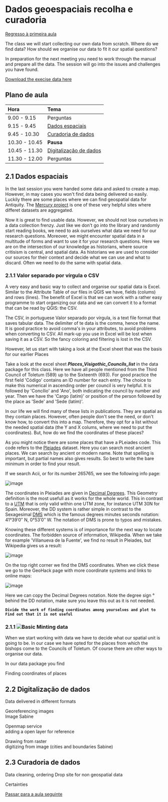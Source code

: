 # Dados geoespaciais recolha e curadoria

[Regresso à primeira aula](https://github.com/Toletum-Network/QGIS_Classical_Studies/blob/master/M%C3%A9todos_espaciais_para_os_visigodos/1.%20Introdu%C3%A7%C3%A3o_EN.md#introdu%C3%A7%C3%A3o-primeiro-mapa)

The class we will start collecting our own data from scratch. Where do we find data? How should we organise our data to fit it our spatial questions?

In preparation for the next meeting you need to work through the manual and prepare all the data. The session will go into the issues and challenges you have found. 

[Download the execise data here](https://github.com/Toletum-Network/QGIS_Classical_Studies/tree/8d907fef09120267eefcf3e094dfca29f43b60d1/M%C3%A9todos_espaciais_para_os_visigodos/Data)

## Plano de aula

| **Hora**         |   **Tema**   |
|:--------------|:-----------|
| 9.00 - 9.15 | Perguntas |
| 9.15 - 9.45 | [Dados espaciais](https://github.com/Toletum-Network/QGIS_Classical_Studies/blob/master/M%C3%A9todos_espaciais_para_os_visigodos/2.%20Dados_geoespaciais_recolha_e_curadoria.md#21-dados-espaciais)  |
| 9.45 - 10.30 | [Curadoria de dados](https://github.com/Toletum-Network/QGIS_Classical_Studies/blob/master/M%C3%A9todos_espaciais_para_os_visigodos/2.%20Dados_geoespaciais_recolha_e_curadoria.md#22-digitaliza%C3%A7%C3%A3o-de-dados)|
| 10.30 - 10.45 | **Pausa** | 
| 10.45 - 11.30 | [Digitalização de dados](https://github.com/Toletum-Network/QGIS_Classical_Studies/blob/master/M%C3%A9todos_espaciais_para_os_visigodos/2.%20Dados_geoespaciais_recolha_e_curadoria.md#23-tratamento-de-dados) |
| 11.30 - 12.00 | Perguntas |

## 2.1 Dados espaciais
In the last session you were handed some data and asked to create a map. However, in may cases you won't find data being delivered so easily.
Luckily there are some places where we can find geospatial data for Antiquity. The [Mercury project](https://projectmercury.eu/datasets/) is one of these very helpful sites where differet datasets are aggregated.

Now it is great to find usable data. However, we should not lose ourselves in a data collection frenzy. Just like we don't go into the library and randomly start reading books, we need to ask ourselves what data we need for our research questions. Moreover, we might encounter spatial data in a multitude of forms and want to use it for your research questions. Here we are on the intersection of our knowledge as historians, where source critisism is central, and spatial data. As historians we are used to consider our sources for their context and decide what we can use and what to discard. Often we need to do the same with spatial data.


### 2.1.1 Valor separado por vírgula o CSV
A very easy and basic way to collect and organise our spatial data is Excel. Similar to the Attribute Table of our files in QGIS we have, fields (colums) and rows (lines). The benefit of Excel is that we can work with a rather easy programme to start organizing our data and we can convert it to a format that can be read by QGIS: the CSV. 

The CSV, in portuguese Valor separado por vírgula, is a text file format that saves tabular data. The delimiter of te data is the comma, hence the name. It is good practice to avoid comma's in your attributes, to avoid problems when converting to CSV. All mark-up you use in Excel will be lost when saving it as a CSV. So the fancy coloring and filtering is lost in the CSV. 

However, let us start with taking a look at the Excel sheet that was the basis for our earlier Places 

Take a look at the excel sheet _**Places_Visigothic_Councils_list**_ in the data package for this class. Here we have all people mentioned from the Third Council of Toletum (589) up to the Sixteenth (693). For good practice the first field 'Código' contains an ID number for each entry. The choice to make this numerical in ascending order per council is very helpful. It is followed by 'Concílio' and 'Ano', both indicating the council by number and year. Then we have the 'Cargo (latím)' or position of the person followed by the place as 'Sede' and 'Sede (latím)'.

In our life we will find many of these lists in publications. They are spatial as they contain places. However, often people don't see the need, or don't know how, to convert this into a map. Therefore, they opt for a list without the needed spatial data (the Y and X colums, where we need to put the coordinates). But, how do we find the coordinates of these places?

As you might notice there are some places that have a PLeiades code. This code refers to the [Pleiades](https://pleiades.stoa.org/) dataset. Here you can search most ancient places. We can search by ancient or modern name. Note that spelling is important, but partial names also gives results. So best to write the bare minimum in order to find your result.

If we search Acii, or for its number 265765, we see the following info page:

![image](https://github.com/Toletum-Network/QGIS_Classical_Studies/assets/66669249/dc243782-3ff3-4f2e-b9b8-2d037c59e54e)

The coordinates in Pleiades are given in [Decimal Degrees](https://en.wikipedia.org/wiki/Decimal_degrees). This Geometry definition is the most usefull as it works for the whole world. This in contrast to a [UTM](https://en.wikipedia.org/wiki/Universal_Transverse_Mercator_coordinate_system) that is only valid within one UTM zone, for instance UTM 30N for Spain. Moreover, the DD system is rather simple in contrast to the Sexagesimal [DMS](https://en.wikipedia.org/wiki/Degree_(angle)#Subdivisions) which is the famous degrees minutes seconds notation: 41°39′0″ N, 0°53′0″ W. The notation of DMS is prone to typos and mistakes. 

Knowing these different systems is of importance for the next way to locate coordinates. The forbidden source of information, Wikipedia. When we take for example 'Villanueva de la Fuente', we find no result in Pleiades, but Wikipedia gives us a result:

![image](https://github.com/Toletum-Network/QGIS_Classical_Studies/assets/66669249/25877ef2-9702-4769-a461-da87e7f40b5a)

On the top right corner we find the DMS coordinates. When we click these we go to the GeoHack page with more coordinate systems and links to online maps:  

![image](https://github.com/Toletum-Network/QGIS_Classical_Studies/assets/66669249/cf9a3a60-37d2-42ae-bd1c-94f57d3e5c78)

Here we can copy the Decimal Degrees notation. Note the degree sign ° behind the DD notation, make sure you leave this out as it is not needed.

**`Divide the work of finding coordinates among yourselves and plot to Find out that it is not useful`**


### 2.1.1 ![Basic](https://github.com/Toletum-Network/AutumnSchool_2020/blob/master/Icons/basic.png) Minting data

When we start working with data we have to decide what our spatial unit is going to be. In our case we have opted for the places from which the bishops come to the Councils of Toletum. Of course there are other ways to organise our data. 


In our data package you find 

Finding coordinates of places 

## 2.2 Digitalização de dados
Data delivered in different formats

Georeferencing images
<br>Image Sabine

Openmap service
<br> adding a open layer for reference

Drawing from raster
<br> digitizing from image (cities and boundaries Sabine)

## 2.3 Curadoria de dados

Data cleaning, ordering
Drop site for non geospatial data

Certainties


[Passar para a aula seguinte](https://github.com/Toletum-Network/QGIS_Classical_Studies/blob/master/M%C3%A9todos_espaciais_para_os_visigodos/3.%20An%C3%A1lises_de_datos_relacional_e_quantitativa.md)
